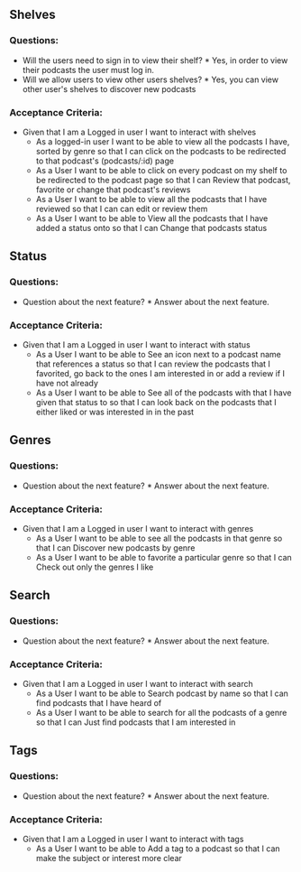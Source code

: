 ## Shelves ### Questions:  * Will the users need to sign in to view their shelf? 	 	 * Yes, in order to view their podcasts the user must log in.  * Will we allow users to view other users shelves? 	 	 * Yes, you can view other user's shelves to discover new podcasts ### Acceptance Criteria: * Given that I am a Logged in user I want to interact with shelves 	* As a logged-in user I want to be able to view all the podcasts I have, sorted by genre so that I can click on the podcasts to be redirected to that podcast's (podcasts/:id) page 	* As a User I want to be able to click on every podcast on my shelf to be redirected to the podcast page so that I can Review that podcast, favorite or change that podcast's reviews 	* As a User I want to be able to view all the podcasts that I have reviewed so that I can can edit or review them 	* As a User I want to be able to View all the podcasts that I have added a status onto  so that I can Change that podcasts status ## Status ### Questions:  * Question about the next feature? 	 	 * Answer about the next feature. ### Acceptance Criteria: * Given that I am a Logged in user I want to interact with status 	* As a User I want to be able to See an icon next to a podcast name that references a status so that I can review the podcasts that I favorited, go back to the ones I am interested in or add a review if I have not already 	* As a User I want to be able to See all of the podcasts with that I have given that status to so that I can look back on the podcasts that I either liked or was interested in in the past ## Genres ### Questions:  * Question about the next feature? 	 	 * Answer about the next feature. ### Acceptance Criteria: * Given that I am a Logged in user I want to interact with genres 	* As a User I want to be able to see all the podcasts in that genre so that I can Discover new podcasts by genre 	* As a User I want to be able to favorite a particular genre so that I can Check out only the genres I like ## Search ### Questions:  * Question about the next feature? 	 	 * Answer about the next feature. ### Acceptance Criteria: * Given that I am a Logged in user I want to interact with search 	* As a User I want to be able to Search podcast by name so that I can find podcasts that I have heard of 	* As a User I want to be able to search for all the podcasts of a genre so that I can Just find podcasts that I am interested in ## Tags ### Questions:  * Question about the next feature? 	 	 * Answer about the next feature. ### Acceptance Criteria: * Given that I am a Logged in user I want to interact with tags 	* As a User I want to be able to Add a tag to a podcast so that I can make the subject or interest more clear 